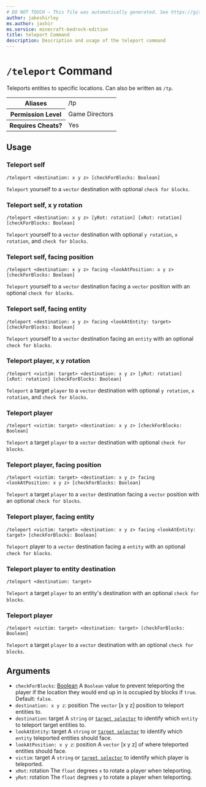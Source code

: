 ```yaml
---
# DO NOT TOUCH — This file was automatically generated. See https://github.com/mojang/minecraftapidocsgenerator to modify descriptions, examples, etc.
author: jakeshirley
ms.author: jashir
ms.service: minecraft-bedrock-edition
title: teleport Command
description: Description and usage of the teleport command
---
```

# `/teleport` Command
Teleports entities  to specific locations. Can also be written as `/tp`.

<table>
  <tr>
    <th>Aliases</th>
    <td>/tp</td>
  </tr>
  <tr>
    <th>Permission Level</th>
    <td>Game Directors</td>
  </tr>
  <tr>
    <th>Requires Cheats?</th>
    <td>Yes</td>
  </tr>
</table>

## Usage
### Teleport self
`/teleport <destination: x y z> [checkForBlocks: Boolean]`

`Teleport` yourself to a `vector` destination with optional `check for blocks`.

### Teleport self, x y rotation
`/teleport <destination: x y z> [yRot: rotation] [xRot: rotation] [checkForBlocks: Boolean]`

`Teleport` yourself to a `vector` destination with optional `y rotation`, `x rotation`, and `check for blocks`.

### Teleport self, facing position
`/teleport <destination: x y z> facing <lookAtPosition: x y z> [checkForBlocks: Boolean]`

`Teleport` yourself to a `vector` destination facing a `vector` position with an optional `check for blocks`.

### Teleport self, facing entity
`/teleport <destination: x y z> facing <lookAtEntity: target> [checkForBlocks: Boolean]`

`Teleport` yourself  to a `vector` destination facing an `entity` with an optional `check for blocks`.

### Teleport player, x y rotation
`/teleport <victim: target> <destination: x y z> [yRot: rotation] [xRot: rotation] [checkForBlocks: Boolean]`

`Teleport` a target `player`  to a `vector` destination with optional `y rotation`, `x rotation`, and `check for blocks`.

### Teleport player
`/teleport <victim: target> <destination: x y z> [checkForBlocks: Boolean]`

`Teleport` a target `player` to a `vector` destination with optional `check for blocks`.

### Teleport player, facing position
`/teleport <victim: target> <destination: x y z> facing <lookAtPosition: x y z> [checkForBlocks: Boolean]`

`Teleport` a target `player` to a `vector` destination facing a `vector` position with an optional `check for blocks`.

### Teleport player, facing entity
`/teleport <victim: target> <destination: x y z> facing <lookAtEntity: target> [checkForBlocks: Boolean]`

`Teleport` player to a `vector` destination facing a `entity` with an optional `check for blocks`.

### Teleport player to entity destination
`/teleport <destination: target>`

`Teleport` a target `player` to an entity's destination with an optional `check for blocks`.

### Teleport player
`/teleport <victim: target> <destination: target> [checkForBlocks: Boolean]`

`Teleport` a target `player` to a `vector` destination with an optional `check for blocks`.

## Arguments
- `checkForBlocks`: [Boolean](../enums/Boolean.md)
A `Boolean` value to prevent teleporting the player if the location they would end up in is occupied by blocks if `true`.
Default: `false`.
- `destination: x y z`: position
The `vector` [x y z] position to teleport entities to.
- `destination`: target
 A `string` or [`target selector`](https://learn.microsoft.com/minecraft/creator/documents/commandsintroduction#target-selectors) to identify which `entity` to teleport target entities to.
- `lookAtEntity`: target
 A `string` or [`target selector`](https://learn.microsoft.com/minecraft/creator/documents/commandsintroduction#target-selectors) to identify which `entity` teleported entities should face.
- `lookAtPosition: x y z`: position
A `vector` [x y z] of where teleported entities should face.
- `victim`: target
A `string` or [`target selector`](https://learn.microsoft.com/minecraft/creator/documents/commandsintroduction#target-selectors) to identify which player is teleported.
- `xRot`: rotation
The `float` degrees `x` to rotate a player when teleporting.
- `yRot`: rotation
The `float` degrees `y` to rotate a player when teleporting.

